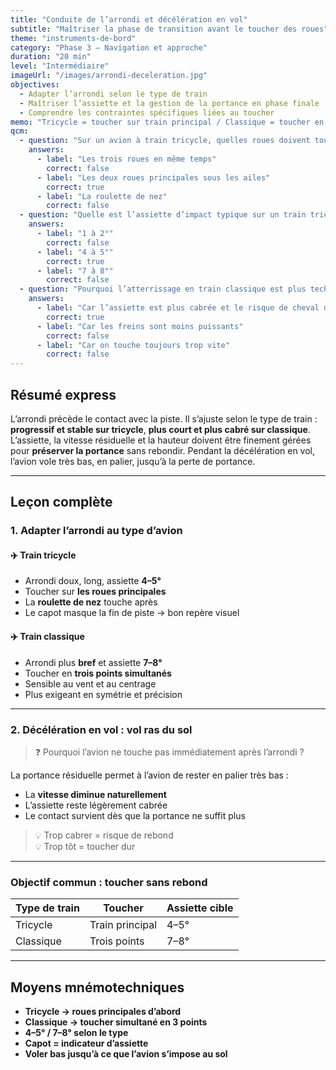 ```yaml
---
title: "Conduite de l’arrondi et décélération en vol"
subtitle: "Maîtriser la phase de transition avant le toucher des roues"
theme: "instruments-de-bord"
category: "Phase 3 – Navigation et approche"
duration: "20 min"
level: "Intermédiaire"
imageUrl: "/images/arrondi-deceleration.jpg"
objectives:
  - Adapter l’arrondi selon le type de train
  - Maîtriser l’assiette et la gestion de la portance en phase finale
  - Comprendre les contraintes spécifiques liées au toucher
memo: "Tricycle = toucher sur train principal / Classique = toucher en 3 points"
qcm:
  - question: "Sur un avion à train tricycle, quelles roues doivent toucher en premier ?"
    answers:
      - label: "Les trois roues en même temps"
        correct: false
      - label: "Les deux roues principales sous les ailes"
        correct: true
      - label: "La roulette de nez"
        correct: false
  - question: "Quelle est l’assiette d’impact typique sur un train tricycle ?"
    answers:
      - label: "1 à 2°"
        correct: false
      - label: "4 à 5°"
        correct: true
      - label: "7 à 8°"
        correct: false
  - question: "Pourquoi l’atterrissage en train classique est plus technique ?"
    answers:
      - label: "Car l’assiette est plus cabrée et le risque de cheval de bois est plus élevé"
        correct: true
      - label: "Car les freins sont moins puissants"
        correct: false
      - label: "Car on touche toujours trop vite"
        correct: false
---
```


## Résumé express

L’arrondi précède le contact avec la piste. Il s’ajuste selon le type de train : **progressif et stable sur tricycle**, **plus court et plus cabré sur classique**. L’assiette, la vitesse résiduelle et la hauteur doivent être finement gérées pour **préserver la portance** sans rebondir. Pendant la décélération en vol, l’avion vole très bas, en palier, jusqu’à la perte de portance.

---

## Leçon complète

### 1. Adapter l’arrondi au type d’avion

#### ✈️ Train tricycle

- Arrondi doux, long, assiette **4–5°**
- Toucher sur **les roues principales**
- La **roulette de nez** touche après
- Le capot masque la fin de piste → bon repère visuel

#### ✈️ Train classique

- Arrondi plus **bref** et assiette **7–8°**
- Toucher en **trois points simultanés**
- Sensible au vent et au centrage
- Plus exigeant en symétrie et précision

---

### 2. Décélération en vol : vol ras du sol

> ❓ Pourquoi l’avion ne touche pas immédiatement après l’arrondi ?

La portance résiduelle permet à l’avion de rester en palier très bas :

- La **vitesse diminue naturellement**
- L’assiette reste légèrement cabrée
- Le contact survient dès que la portance ne suffit plus

> 💡 Trop cabrer = risque de rebond  
> 💡 Trop tôt = toucher dur

---

### Objectif commun : toucher sans rebond

| Type de train | Toucher         | Assiette cible |
| ------------- | --------------- | -------------- |
| Tricycle      | Train principal | 4–5°           |
| Classique     | Trois points    | 7–8°           |

---

## Moyens mnémotechniques

- **Tricycle → roues principales d’abord**
- **Classique → toucher simultané en 3 points**
- **4–5° / 7–8° selon le type**
- **Capot = indicateur d’assiette**
- **Voler bas jusqu’à ce que l’avion s’impose au sol**
